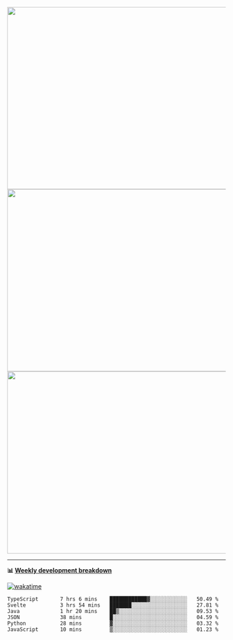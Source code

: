 <p float="left" align="middle"><img src="https://user-images.githubusercontent.com/56089155/195064669-12bd89bb-53c9-44b1-9fd8-993f93f585e1.png" width="600px" height="420px">
<img src="https://user-images.githubusercontent.com/56089155/195064706-c37aa3c8-f669-46c9-abba-1eadcbb910c5.png" width="600px" height="420px">
<img src="https://user-images.githubusercontent.com/56089155/195064753-0de674c7-4fc7-4831-a8a5-402e19cc77be.png" width="600px" height="420px"></p>

<hr />

**📊 [Weekly development breakdown](https://wakatime.com/@Ari24)**

[![wakatime](https://wakatime.com/badge/user/ca34c016-707f-4382-84cf-1823913a1423.svg)](https://wakatime.com/@ca34c016-707f-4382-84cf-1823913a1423)

<!--START_SECTION:waka-->

```text
TypeScript       7 hrs 6 mins    ████████████▓░░░░░░░░░░░░   50.49 %
Svelte           3 hrs 54 mins   ███████░░░░░░░░░░░░░░░░░░   27.81 %
Java             1 hr 20 mins    ██▒░░░░░░░░░░░░░░░░░░░░░░   09.53 %
JSON             38 mins         █░░░░░░░░░░░░░░░░░░░░░░░░   04.59 %
Python           28 mins         ▓░░░░░░░░░░░░░░░░░░░░░░░░   03.32 %
JavaScript       10 mins         ▒░░░░░░░░░░░░░░░░░░░░░░░░   01.23 %
```

<!--END_SECTION:waka-->
